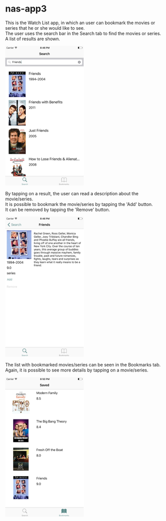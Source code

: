 # nas-app3
This is the Watch List app, in which an user can bookmark the movies or series that he or she would like to see.   
The user uses the search bar in the Search tab to find the movies or series.   
A list of results are shown.  

<img src="https://github.com/meltjh/nas-app3/raw/master/doc/search.png" width="250">  

By tapping on a result, the user can read a description about the movie/series.   
It is possible to bookmark the movie/series by tapping the 'Add' button.   
It can be removed by tapping the 'Remove' button.  

<img src="https://github.com/meltjh/nas-app3/raw/master/doc/add.png" width="250"> 

The list with bookmarked movies/series can be seen in the Bookmarks tab.  
Again, it is possible to see more details by tapping on a movie/series.  

<img src="https://github.com/meltjh/nas-app3/raw/master/doc/bookmarks.png" width="250">  
